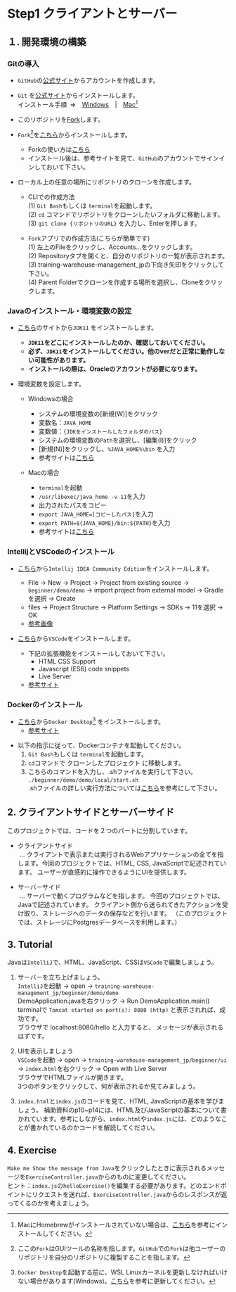 # Step1 クライアントとサーバー

## １. 開発環境の構築

### Gitの導入

- `GitHub`の[公式サイト](https://github.co.jp)からアカウントを作成します。

- `Git` を[公式サイト](https://git-scm.com/downloads)からインストールします。  
インストール手順&ensp;=>&emsp;[Windows](https://www.curict.com/item/60/60bfe0e.html)&emsp;|&emsp;[Mac](https://zenn.dev/inablog/articles/25f6ac101d0b45)[^1]

[^1]: MacにHomebrewがインストールされていない場合は、[こちら](https://aiacademy.jp/media/?p=2817)を参考にインストールしてください。

- このリポジトリを[Fork](https://docs.github.com/ja/get-started/quickstart/fork-a-repo)します。

- `Fork`[^2]を[こちら](https://git-fork.com/)からインストールします。
  - Forkの使い方は[こちら](https://qiita.com/AyakoKataoka/items/e1b0a2a2b2c85de4c1e3)
  - インストール後は、参考サイトを見て、`GitHub`のアカウントでサインインしておいて下さい。

[^2]: ここの`Fork`はGUIツールの名称を指します。`GitHub`での`Fork`は他ユーザーのリポジトリを自分のリポジトリに複製することを指します。

- ローカル上の任意の場所にリポジトリのクローンを作成します。
  - CLIでの作成方法  
      (1) `Git Bash`もしくは `terminal`を起動します。  
      (2) `cd` コマンドでリポジトリをクローンしたいフォルダに移動します。  
      (3) `git clone {リポジトリのURL}`&nbsp;を入力し、Enterを押します。
  
  - `Fork`アプリでの作成方法(こちらが簡単です)  
      (1) 左上のFileをクリックし、Accounts...をクリックします。  
      (2) Repositoryタブを開くと、自分のリポジトリの一覧が表示されます。  
      (3) training-warehouse-management_jpの下向き矢印をクリックして下さい。  
      (4) Parent Folderでクローンを作成する場所を選択し、Cloneをクリックします。

### Javaのインストール・環境変数の設定

- [こちら](https://www.oracle.com/java/technologies/downloads/#java11)のサイトから`JDK11` をインストールします。
  - **`JDK11`をどこにインストールしたのか、確認しておいてください。**
  - **必ず、`JDK11`をインストールしてください。他のverだと正常に動作しない可能性があります。**
  - **インストールの際は、Oracleのアカウントが必要になります。**

- 環境変数を設定します。
  - Windowsの場合
    - システムの環境変数の[新規(W)]をクリック
    - 変数名：`JAVA_HOME`
    - 変数値：`{JDKをインストールしたフォルダのパス}`
    - システムの環境変数の`Path`を選択し、[編集(I)]をクリック
    - [新規(N)]をクリックし、`%JAVA_HOME%\bin` を入力
    - 参考サイトは[こちら](https://www.javadrive.jp/start/install/index4.html)

  - Macの場合
    - `terminal`を起動
    - `/usr/libexec/java_home -v 11`を入力
    - 出力されたパスをコピー
    - `export JAVA_HOME=[コピーしたパス]`を入力
    - `export PATH=${JAVA_HOME}/bin:${PATH}`を入力
    - 参考サイトは[こちら](https://qiita.com/niwasawa/items/460ccd0fa0041e7a2491)


### IntellijとVSCodeのインストール

- [こちら](https://www.jetbrains.com/ja-jp/idea/download/other.html)から`Intellij IDEA Community Edition`をインストールします。
  - File -> New -> Project -> Project from existing source -> `beginner/demo/demo` -> import project from external model -> Gradleを選択 -> Create
  - files -> Project Structure -> Platform Settings -> SDKs -> 11を選択 -> OK
  - [参考画像](https://github.com/Git-MuramatsuT/training-warehouse-management_jp/blob/step1-client-and-server/intellij.md)

- [こちら](https://code.visualstudio.com/)から`VSCode`をインストールします。
  - 下記の拡張機能をインストールしておいて下さい。
    - HTML CSS Support
    - Javascript (ES6) code snippets
    - Live Server
  - [参考サイト](https://qiita.com/KNR109/items/5f933df1292564e6dc70)

### Dockerのインストール

- [こちら](https://docs.docker.com/desktop/install/windows-install/)から`Docker Desktop`[^3] をインストールします。
  - [参考サイト](https://www.kagoya.jp/howto/cloud/container/wsl2_docker/)

[^3]: `Docker Desktop`を起動する前に、WSL Linuxカーネルを更新しなければいけない場合があります(Windows)。[こちら](https://kb.seeck.jp/archives/16956)を参考に更新してください。

- 以下の指示に従って、Dockerコンテナを起動してください。
   1. `Git Bash`もしくは `terminal`を起動します。
   2. `cd`コマンドで クローンしたプロジェクト に移動します。  
   3. こちらのコマンドを入力し、.shファイルを実行して下さい。
  `./beginner/demo/demo/local/start.sh`  
  .shファイルの詳しい実行方法については[こちら](https://linuxfan.info/post-1486)を参考にして下さい。

## 2. クライアントサイドとサーバーサイド

このプロジェクトでは、コードを２つのパートに分割しています。
- クライアントサイド  
&nbsp;… クライアントで表示または実行されるWebアプリケーションの全てを指します。今回のプロジェクトでは、HTML, CSS, JavaScriptで記述されています。
ユーザーが直感的に操作できるようにUIを提供します。

- サーバーサイド  
&nbsp;… サーバーで動くプログラムなどを指します。
今回のプロジェクトでは、Javaで記述されています。
クライアント側から送られてきたアクションを受け取り、ストレージへのデータの保存などを行います。
（このプロジェクトでは、ストレージにPostgresデータベースを利用します。）


## 3. Tutorial
Javaは`IntelliJ`で、HTML、JavaScript、CSSは`VSCode`で編集しましょう。

1. サーバーを立ち上げましょう。  
`IntelliJ`を起動 -> open -> `training-warehouse-management_jp/beginner/demo/demo`  
DemoApplication.javaを右クリック -> Run DemoApplication.main()  
terminalで
`Tomcat started on port(s): 8080 (http)`
と表示されれば、成功です。  
ブラウザで localhost:8080/hello と入力すると、
メッセージが表示されるはずです。

2. UIを表示しましょう  
`VSCode`を起動 -> open -> `training-warehouse-management_jp/beginner/ui` -> `index.html`を右クリック -> Open with Live Server  
ブラウザでHTMLファイルが開きます。  
3つのボタンをクリックして、何が表示されるか見てみましょう。

3. `index.html`と`index.js`のコードを見て、HTML, JavaScriptの基本を学びましょう。
補助資料のp10~p14には、HTML及びJavaScriptの基本について書かれています。参考にしながら、`index.html`や`index.js`には、どのようなことが書かれているのかコードを解読してください。


## 4. Exercise
`Make me Show the message from Java`をクリックしたときに表示されるメッセージを`ExerciseController.java`からのものに変更してください。  
ヒント：`index.js`の`helloExercise()`を編集する必要があります。どのエンドポイントにリクエストを送れば、`ExerciseController.java`からのレスポンスが返ってくるのかを考えましょう。
